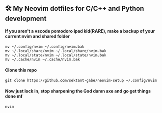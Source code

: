 
## 🛠️ My Neovim dotfiles for C/C++ and Python development

#### If you aren't a vscode pomodoro ipad kid(RARE), make a backup of your current nvim and shared folder

```shell
mv ~/.config/nvim ~/.config/nvim.bak
mv ~/.local/share/nvim ~/.local/share/nvim.bak
mv ~/.local/state/nvim ~/.local/state/nvim.bak
mv ~/.cache/nvim ~/.cache/nvim.bak
```


#### Clone this repo

```shell
git clone https://github.com/sektant-gabe/neovim-setup ~/.config/nvim
```

#### Now just lock in, stop sharpening the God damn axe and go get things done mf

```shell
nvim
```

